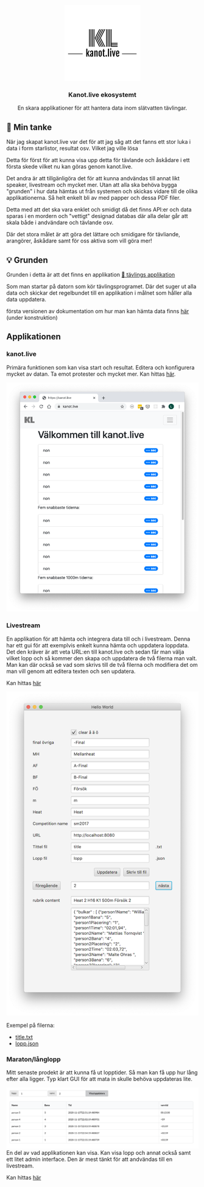 <p align="center">
  <a href="" rel="noopener">
 <img src="./images/logoFull.png" alt="Project logo"></a>
</p>
<h3 align="center">Kanot.live ekosystemt</h3>


<div align="center">
<!---
  [![Hackathon](https://img.shields.io/badge/hackathon-name-orange.svg)](http://hackathon.url.com) 
  [![Status](https://img.shields.io/badge/status-active-success.svg)]() 
  [![GitHub Issues](https://img.shields.io/github/issues/kylelobo/The-Documentation-Compendium.svg)](https://github.com/kylelobo/The-Documentation-Compendium/issues)
  [![GitHub Pull Requests](https://img.shields.io/github/issues-pr/kylelobo/The-Documentation-Compendium.svg)](https://github.com/kylelobo/The-Documentation-Compendium/pulls)
  [![License](https://img.shields.io/badge/license-MIT-blue.svg)](LICENSE.md)
--->
</div>

<p align="center"> En skara applikationer för att hantera data inom slätvatten tävlingar.
    <br> 
</p>

## 🧐 Min tanke <a name = "problem_statement"></a>
När jag skapat kanot.live var det för att jag såg att det fanns ett stor luka i data i form starlistor, resultat osv. Vilket jag ville lösa

Detta för först för att kunna visa upp detta för tävlande och åskådare i ett första skede vilket nu kan göras genom kanot.live. 

Det andra är att tillgänligöra det för att kunna andvändas till annat likt speaker, livestream och mycket mer. Utan att alla ska behöva bygga "grunden" i hur data hämtas ut från systemen och skickas vidare till de olika applikationerna.
Så helt enkelt bli av med papper och dessa PDF filer.

Detta med att det ska vara enklet och smidigt då det finns API:er och data sparas i en mordern och "vettigt" designad databas där alla delar går att skala både i andvändare och tävlande osv.

Där det stora målet är att göra det lättare och smidigare för tävliande, arangörer, åskådare samt för oss aktiva som vill göra mer! 

## 💡 Grunden <a name = "idea"></a>
Grunden i detta är att det finns en applikation 
[💾  tävlings applikation](https://github.com/flaime/ResultatTavalaKanot)

Som man startar på datorn som kör tävlingsprogramet. Där det suger ut alla data och skickar det regelbundet till en applikation i målnet som håller alla data uppdatera.

första versionen av dokumentation om hur man kan hämta data finns [här](https://flaime.github.io/canoeWebApiDoc) (under konstruktion)
## Applikationen

### kanot.live
Primära funktionen som kan visa start och resultat. Editera och konfigurera mycket av datan. Ta emot protester och mycket mer. Kan hittas [här](https://kanot.live).

![bild på kanot.live](images/kanot.live.png "bild på kanot.live")

### Livestream 
En applikation för att hämta och integrera data till och i livestream. Denna har ett gui för att exemplvis enkelt kunna hämta och uppdatera loppdata. 
Det den kräver är att veta URL:en till kanot.live och sedan får man välja vilket lopp och så kommer den skapa och uppdatera de två filerna man valt. 
Man kan där också se vad som skrivs till de två filerna och modifiera det om man vill genom att editera texten och sen updatera.

Kan hittas [här](https://github.com/flaime/CanoeLiveStream)
 
![bild stream applikationen](images/streamApplication.png)

Exempel på filerna:
- [title.txt](exampleFiles/title.txt)
- [lopp.json](exampleFiles/lopp.json)

### Maraton/långlopp
Mitt senaste prodekt är att kunna få ut lopptider. Så man kan få upp hur lång efter alla ligger. Typ klart GUI för att mata in skulle behöva uppdateras lite.

![Bild av lopptider GUI](images/loptider.png)
En del av vad applikationen kan visa. Kan visa lopp och annat också samt ett litet admin interface.
Den är mest tänkt för att andvändas till en livestream.

Kan hittas [här](https://github.com/flaime/CanoeLiveStream) 